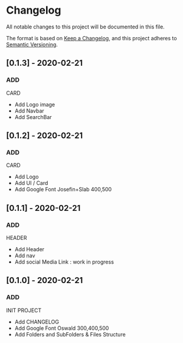 # Changelog

All notable changes to this project will be documented in this file.

The format is based on [Keep a Changelog](https://keepachangelog.com/en/1.0.0/),
and this project adheres to [Semantic Versioning](https://semver.org/spec/v2.0.0.html).

## [0.1.3] - 2020-02-21

### ADD

CARD

- Add Logo image
- Add Navbar
- Add SearchBar

## [0.1.2] - 2020-02-21

### ADD

CARD

- Add Logo
- Add UI / Card
- Add Google Font Josefin+Slab 400,500

## [0.1.1] - 2020-02-21

### ADD

HEADER

- Add Header
- Add nav
- Add social Media Link : work in progress

## [0.1.0] - 2020-02-21

### ADD

INIT PROJECT

- Add CHANGELOG 
- Add Google Font Oswald 300,400,500
- Add Folders and SubFolders & Files Structure